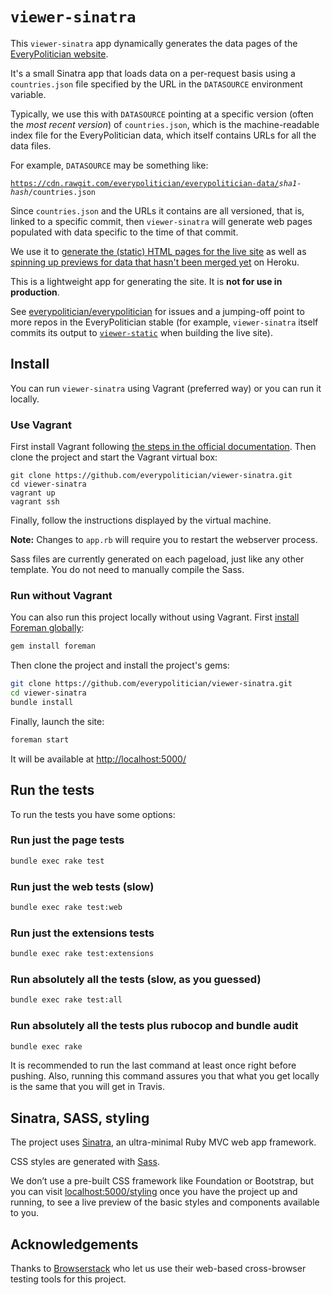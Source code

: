 # `viewer-sinatra`

This `viewer-sinatra` app dynamically generates the data pages of
the [EveryPolitician website](http://everypolitician.org).

It's a small Sinatra app that loads data on a per-request basis
using a `countries.json` file specified by the URL in the `DATASOURCE`
environment variable.

Typically, we use this with `DATASOURCE` pointing at a specific version
(often the *most recent version*) of `countries.json`, which is the
machine-readable index file for the EveryPolitician data, which itself
contains URLs for all the data files.

For example, `DATASOURCE` may be something like:

<code>https://cdn.rawgit.com/everypolitician/everypolitician-data/<em>sha1-hash</em>/countries.json</code>

Since `countries.json` and the URLs it contains are all versioned, that is,
linked to a specific commit, then `viewer-sinatra` will generate web pages populated
with data specific to the time of that commit.

We use it to [generate the (static) HTML pages for the live site](https://medium.com/@everypolitician/how-i-build-the-everypolitician-website-6fd581867d10)
as well as [spinning up previews for data that hasn't been merged yet](https://medium.com/@everypolitician/i-let-humans-peek-into-the-future-f4fe09eba59c)
on Heroku.

This is a lightweight app for generating the site. It is **not for use in production**.

See [everypolitician/everypolitician](https://github.com/everypolitician/everypolitician) for issues
and a jumping-off point to more repos in the EveryPolitician stable (for example, `viewer-sinatra` itself commits
its output to [`viewer-static`](https://github.com/everypolitician/viewer-static)
when building the live site).



## Install

You can run `viewer-sinatra` using Vagrant (preferred way) or you can run it locally.

### Use Vagrant

First install Vagrant following [the steps in the official documentation](http://docs.vagrantup.com/v2/installation/). Then clone the project and start the Vagrant virtual box:

    git clone https://github.com/everypolitician/viewer-sinatra.git
    cd viewer-sinatra
    vagrant up
    vagrant ssh

Finally, follow the instructions displayed by the virtual machine.

**Note:** Changes to `app.rb` will require you to restart the webserver process.

Sass files are currently generated on each pageload, just like any other template. You do not need to manually compile the Sass.

### Run without Vagrant

You can also run this project locally without using Vagrant. First [install Foreman globally](https://github.com/ddollar/foreman#installation):

```bash
gem install foreman
```

Then clone the project and install the project's gems:

```bash
git clone https://github.com/everypolitician/viewer-sinatra.git
cd viewer-sinatra
bundle install
```

Finally, launch the site:

```bash
foreman start
```

It will be available at <http://localhost:5000/>

## Run the tests

To run the tests you have some options:

### Run just the page tests

```bash
bundle exec rake test
```

### Run just the web tests (slow)

```bash
bundle exec rake test:web
```

### Run just the extensions tests

```bash
bundle exec rake test:extensions
```

### Run absolutely all the tests (slow, as you guessed)

```bash
bundle exec rake test:all
```

### Run absolutely all the tests plus rubocop and bundle audit

```bash
bundle exec rake
```

It is recommended to run the last command at least once right before pushing. Also, running this command assures you that what you get locally is the same that you will get in Travis.

## Sinatra, SASS, styling

The project uses [Sinatra](http://www.sinatrarb.com), an ultra-minimal Ruby MVC web app framework.

CSS styles are generated with [Sass](http://sass-lang.com).

We don’t use a pre-built CSS framework like Foundation or Bootstrap, but you can visit [localhost:5000/styling](http://localhost:5000/styling) once you have the project up and running, to see a live preview of the basic styles and components available to you.

## Acknowledgements

Thanks to [Browserstack](https://www.browserstack.com/) who let us use their web-based cross-browser testing tools for this project.

